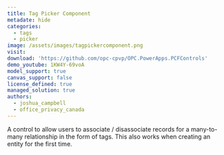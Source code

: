 ```yaml
---
title: Tag Picker Component
metadate: hide
categories:
  - tags
  - picker
image: /assets/images/tagpickercomponent.png
visit: 
download: 'https://github.com/opc-cpvp/OPC.PowerApps.PCFControls'
demo_youtube: 1KW4Y-69voA
model_support: true
canvas_support: false
license_defined: true
managed_solution: true
authors:
  - joshua_campbell
  - office_privacy_canada
---
```

A control to allow users to associate / disassociate records for a many-to-many relationship in the form of tags. This also works when creating an entity for the first time.
